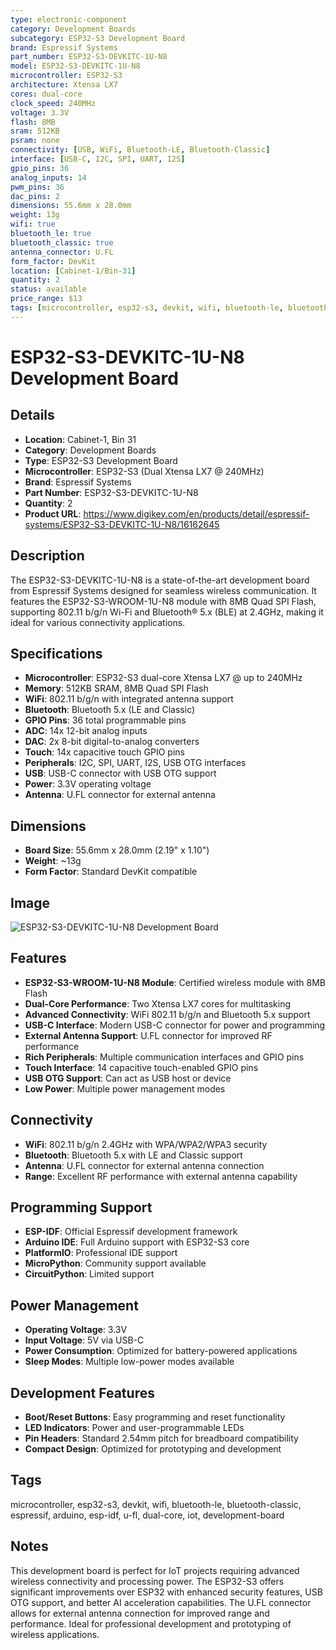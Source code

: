 ```yaml
---
type: electronic-component
category: Development Boards
subcategory: ESP32-S3 Development Board
brand: Espressif Systems
part_number: ESP32-S3-DEVKITC-1U-N8
model: ESP32-S3-DEVKITC-1U-N8
microcontroller: ESP32-S3
architecture: Xtensa LX7
cores: dual-core
clock_speed: 240MHz
voltage: 3.3V
flash: 8MB
sram: 512KB
psram: none
connectivity: [USB, WiFi, Bluetooth-LE, Bluetooth-Classic]
interface: [USB-C, I2C, SPI, UART, I2S]
gpio_pins: 36
analog_inputs: 14
pwm_pins: 36
dac_pins: 2
dimensions: 55.6mm x 28.0mm
weight: 13g
wifi: true
bluetooth_le: true
bluetooth_classic: true
antenna_connector: U.FL
form_factor: DevKit
location: [Cabinet-1/Bin-31]
quantity: 2
status: available
price_range: $13
tags: [microcontroller, esp32-s3, devkit, wifi, bluetooth-le, bluetooth-classic, espressif, arduino, esp-idf, u-fl, dual-core, iot, development-board]
---
```


# ESP32-S3-DEVKITC-1U-N8 Development Board

## Details

- **Location**: Cabinet-1, Bin 31
- **Category**: Development Boards
- **Type**: ESP32-S3 Development Board
- **Microcontroller**: ESP32-S3 (Dual Xtensa LX7 @ 240MHz)
- **Brand**: Espressif Systems
- **Part Number**: ESP32-S3-DEVKITC-1U-N8
- **Quantity**: 2
- **Product URL**: https://www.digikey.com/en/products/detail/espressif-systems/ESP32-S3-DEVKITC-1U-N8/16162645

## Description

The ESP32-S3-DEVKITC-1U-N8 is a state-of-the-art development board from Espressif Systems designed for seamless wireless communication. It features the ESP32-S3-WROOM-1U-N8 module with 8MB Quad SPI Flash, supporting 802.11 b/g/n Wi-Fi and Bluetooth® 5.x (BLE) at 2.4GHz, making it ideal for various connectivity applications.

## Specifications

- **Microcontroller**: ESP32-S3 dual-core Xtensa LX7 @ up to 240MHz
- **Memory**: 512KB SRAM, 8MB Quad SPI Flash
- **WiFi**: 802.11 b/g/n with integrated antenna support
- **Bluetooth**: Bluetooth 5.x (LE and Classic)
- **GPIO Pins**: 36 total programmable pins
- **ADC**: 14x 12-bit analog inputs
- **DAC**: 2x 8-bit digital-to-analog converters
- **Touch**: 14x capacitive touch GPIO pins
- **Peripherals**: I2C, SPI, UART, I2S, USB OTG interfaces
- **USB**: USB-C connector with USB OTG support
- **Power**: 3.3V operating voltage
- **Antenna**: U.FL connector for external antenna

## Dimensions

- **Board Size**: 55.6mm x 28.0mm (2.19" x 1.10")
- **Weight**: ~13g
- **Form Factor**: Standard DevKit compatible

## Image

![ESP32-S3-DEVKITC-1U-N8 Development Board](../attachments/ESP32-S3-DEVKITC-1U-N8_sml.jpg)

## Features

- **ESP32-S3-WROOM-1U-N8 Module**: Certified wireless module with 8MB Flash
- **Dual-Core Performance**: Two Xtensa LX7 cores for multitasking
- **Advanced Connectivity**: WiFi 802.11 b/g/n and Bluetooth 5.x support
- **USB-C Interface**: Modern USB-C connector for power and programming
- **External Antenna Support**: U.FL connector for improved RF performance
- **Rich Peripherals**: Multiple communication interfaces and GPIO pins
- **Touch Interface**: 14 capacitive touch-enabled GPIO pins
- **USB OTG Support**: Can act as USB host or device
- **Low Power**: Multiple power management modes

## Connectivity

- **WiFi**: 802.11 b/g/n 2.4GHz with WPA/WPA2/WPA3 security
- **Bluetooth**: Bluetooth 5.x with LE and Classic support
- **Antenna**: U.FL connector for external antenna connection
- **Range**: Excellent RF performance with external antenna capability

## Programming Support

- **ESP-IDF**: Official Espressif development framework
- **Arduino IDE**: Full Arduino support with ESP32-S3 core
- **PlatformIO**: Professional IDE support
- **MicroPython**: Community support available
- **CircuitPython**: Limited support

## Power Management

- **Operating Voltage**: 3.3V
- **Input Voltage**: 5V via USB-C
- **Power Consumption**: Optimized for battery-powered applications
- **Sleep Modes**: Multiple low-power modes available

## Development Features

- **Boot/Reset Buttons**: Easy programming and reset functionality
- **LED Indicators**: Power and user-programmable LEDs
- **Pin Headers**: Standard 2.54mm pitch for breadboard compatibility
- **Compact Design**: Optimized for prototyping and development

## Tags

microcontroller, esp32-s3, devkit, wifi, bluetooth-le, bluetooth-classic, espressif, arduino, esp-idf, u-fl, dual-core, iot, development-board

## Notes

This development board is perfect for IoT projects requiring advanced wireless connectivity and processing power. The ESP32-S3 offers significant improvements over ESP32 with enhanced security features, USB OTG support, and better AI acceleration capabilities. The U.FL connector allows for external antenna connection for improved range and performance. Ideal for professional development and prototyping of wireless applications.
